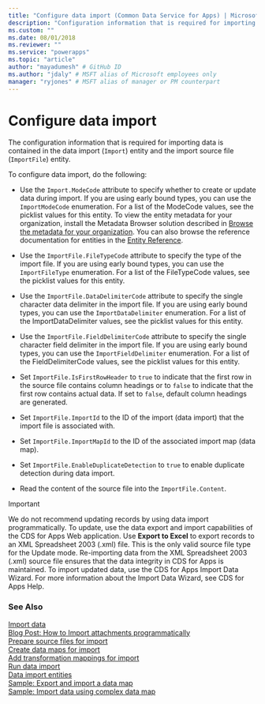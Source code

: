 ```yaml
---
title: "Configure data import (Common Data Service for Apps) | Microsoft Docs" # Intent and product brand in a unique string of 43-59 chars including spaces
description: "Configuration information that is required for importing data is contained in the data import entity and the import source file entity." # 115-145 characters including spaces. This abstract displays in the search result.
ms.custom: ""
ms.date: 08/01/2018
ms.reviewer: ""
ms.service: "powerapps"
ms.topic: "article"
author: "mayadumesh" # GitHub ID
ms.author: "jdaly" # MSFT alias of Microsoft employees only
manager: "ryjones" # MSFT alias of manager or PM counterpart
---
```

# Configure data import

<!-- 
Was Mike Carter's

https://docs.microsoft.com/en-us/dynamics365/customer-engagement/developer/configure-data-import 

Child topic of 
powerapps-docs/developer/common-data-service/import-data.md
-->

The configuration information that is required for importing data is contained in the data import (`Import`) entity and the import source file (`ImportFile`) entity.  
  
 To configure data import, do the following:  
  
- Use the `Import.ModeCode` attribute to specify whether to create or update data during import. If you are using early bound types, you can use the `ImportModeCode` enumeration. For a list of the ModeCode values, see the picklist values for this entity. To view the entity metadata for your organization, install the Metadata Browser solution described in [Browse the metadata for your organization](/dynamics365/customer-engagement/developer/browse-your-metadata). You can also browse the reference documentation for entities in the [Entity Reference](/dynamics365/customer-engagement/developer/about-entity-reference).  
  
- Use the `ImportFile.FileTypeCode` attribute to specify the type of the import file. If you are using early bound types, you can use the `ImportFileType` enumeration. For a list of the FileTypeCode values, see the picklist values for this entity.  
  
- Use the `ImportFile.DataDelimiterCode` attribute to specify the single character data delimiter in the import file. If you are using early bound types, you can use the `ImportDataDelimiter` enumeration. For a list of the ImportDataDelimiter values, see the picklist values for this entity.  
  
- Use the `ImportFile.FieldDelimiterCode` attribute to specify the single character field delimiter in the import file. If you are using early bound types, you can use the `ImportFieldDelimiter` enumeration. For a list of the FieldDelimiterCode values, see the picklist values for this entity.  
  
- Set `ImportFile.IsFirstRowHeader` to `true` to indicate that the first row in the source file contains column headings or to `false` to indicate that the first row contains actual data. If set to `false`, default column headings are generated.  
  
- Set `ImportFile.ImportId` to the ID of the import (data import) that the import file is associated with.  
  
- Set `ImportFile.ImportMapId` to the ID of the associated import map (data map).  
  
- Set `ImportFile.EnableDuplicateDetection` to `true` to enable duplicate detection during data import.  
  
- Read the content of the source file into the `ImportFile.Content`.  
  
> [!IMPORTANT]
>  We do not recommend updating records by using data import programmatically. To update, use the data export and import capabilities of the CDS for Apps Web application. Use **Export to Excel** to export records to an XML Spreadsheet 2003 (.xml) file. This is the only valid source file type for the Update mode. Re-importing data from the XML Spreadsheet 2003 (.xml) source file ensures that the data integrity in CDS for Apps is maintained. To import updated data, use the CDS for Apps Import Data Wizard. For more information about the Import Data Wizard, see CDS for Apps Help.  
 
### See Also

[Import data](import-data.md)<br />
[Blog Post: How to Import attachments programmatically](http://blogs.msdn.com/b/crm/archive/2012/08/06/how-to-import-attachments-programmatically.aspx)<br />
[Prepare source files for import](prepare-source-files-import.md)<br />
[Create data maps for import](create-data-maps-for-import.md)<br />
[Add transformation mappings for import](add-transformation-mappings-import.md)<br />
[Run data import](run-data-import.md)<br />
[Data import entities](data-import-entities.md)<br />
[Sample: Export and import a data map](org-service/samples/export-import-data-map.md)<br />
[Sample: Import data using complex data map](org-service/samples/import-data-complex-data-map.md)<br />